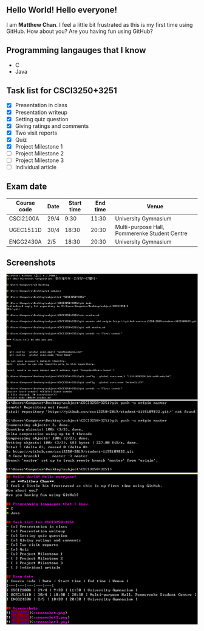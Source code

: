 ## Hello World! Hello everyone!
I am **Matthew Chan**.
I feel a little bit frustrated as this is my first time using GitHub.
How about you? 
Are you having fun using GitHub?

## Programming langauges that I know
* C
* Java

## Task list for CSCI3250+3251
- [x] Presentation in class
- [x] Presentation writeup
- [x] Setting quiz question 
- [x] Giving ratings and comments
- [x] Two visit reports
- [x] Quiz
- [x] Project Milestone 1
- [ ] Project Milestone 2
- [ ] Project Milestone 3
- [ ] Individual article 

## Exam date
| Course code | Date | Start time | End time | Venue |
|---|---|---|---|---|
| CSCI2100A | 29/4 | 9:30 | 11:30 | University Gymnasium |
| UGEC1511D | 30/4 | 18:30 | 20:30 | Multi-purpose Hall, Pommerenke Student Centre |
| ENGG2430A | 2/5 | 18:30 | 20:30 | University Gymnasium |

## Screenshots
![Alt text](screenshot.PNG)
![Alt text](screenshot2.PNG)
![Alt text](screenshot3.PNG)
